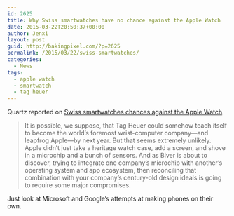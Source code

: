 ```yaml
---
id: 2625
title: Why Swiss smartwatches have no chance against the Apple Watch
date: 2015-03-22T20:50:37+00:00
author: Jenxi
layout: post
guid: http://bakingpixel.com/?p=2625
permalink: /2015/03/22/swiss-smartwatches/
categories:
  - News
tags:
  - apple watch
  - smartwatch
  - tag heuer
---
```

Quartz reported on [Swiss smartwatches chances against the Apple Watch](http://qz.com/365899/why-swiss-smartwatches-have-no-chance-against-the-apple-watch/).

> It is possible, we suppose, that Tag Heuer could somehow teach itself to become the world’s foremost wrist-computer company—and leapfrog Apple—by next year. But that seems extremely unlikely. Apple didn’t just take a heritage watch case, add a screen, and shove in a microchip and a bunch of sensors. And as Biver is about to discover, trying to integrate one company’s microchip with another’s operating system and app ecosystem, then reconciling that combination with your company’s century-old design ideals is going to require some major compromises. 

Just look at Microsoft and Google&#8217;s attempts at making phones on their own.